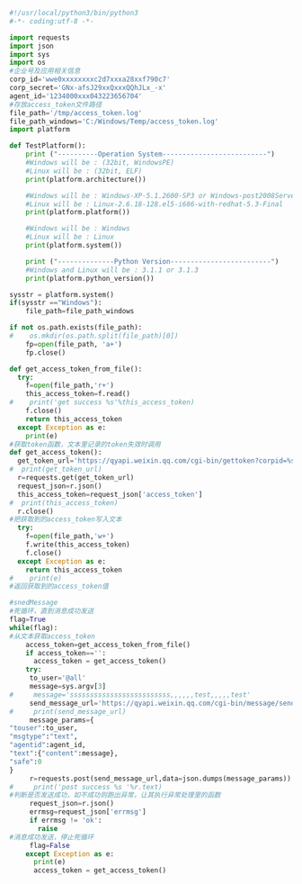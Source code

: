 ﻿```python
#!/usr/local/python3/bin/python3
#-*- coding:utf-8 -*-

import requests
import json
import sys
import os
#企业号及应用相关信息
corp_id='wwe0xxxxxxxxc2d7xxxa28xxf790c7'
corp_secret='GNx-afsJ29xxQxxxQQhJLx_-x'
agent_id='1234000xxx043223656704'
#存放access_token文件路径
file_path='/tmp/access_token.log'
file_path_windows='C:/Windows/Temp/access_token.log'
import platform

def TestPlatform():
    print ("----------Operation System--------------------------")
    #Windows will be : (32bit, WindowsPE)
    #Linux will be : (32bit, ELF)
    print(platform.architecture())

    #Windows will be : Windows-XP-5.1.2600-SP3 or Windows-post2008Server-6.1.7600
    #Linux will be : Linux-2.6.18-128.el5-i686-with-redhat-5.3-Final
    print(platform.platform())

    #Windows will be : Windows
    #Linux will be : Linux
    print(platform.system())

    print ("--------------Python Version-------------------------")
    #Windows and Linux will be : 3.1.1 or 3.1.3
    print(platform.python_version())

sysstr = platform.system()
if(sysstr =="Windows"):
    file_path=file_path_windows

if not os.path.exists(file_path):
#    os.mkdir(os.path.split(file_path)[0])
    fp=open(file_path, 'a+')
    fp.close()

def get_access_token_from_file():
  try:
    f=open(file_path,'r+')
    this_access_token=f.read()
#    print('get success %s'%this_access_token)
    f.close()
    return this_access_token
  except Exception as e:
    print(e)
#获取token函数，文本里记录的token失效时调用
def get_access_token():
  get_token_url='https://qyapi.weixin.qq.com/cgi-bin/gettoken?corpid=%s&corpsecret=%s'%(corp_id,corp_secret)
#  print(get_token_url)
  r=requests.get(get_token_url)
  request_json=r.json()
  this_access_token=request_json['access_token']
#  print(this_access_token)
  r.close()
#把获取到的access_token写入文本
  try:
    f=open(file_path,'w+')
    f.write(this_access_token)
    f.close()
  except Exception as e:
    return this_access_token
#    print(e)
#返回获取到的access_token值

#snedMessage
#死循环，直到消息成功发送
flag=True
while(flag):
#从文本获取access_token
    access_token=get_access_token_from_file()
    if access_token=='':
      access_token = get_access_token()
    try:
     to_user='@all'
     message=sys.argv[3]
#     message='sssssssssssssssssssssssss,,,,,,test,,,,,test'
     send_message_url='https://qyapi.weixin.qq.com/cgi-bin/message/send?access_token=%s'%access_token
#     print(send_message_url)
     message_params={
"touser":to_user,
"msgtype":"text",
"agentid":agent_id,
"text":{"content":message},
"safe":0
}
     r=requests.post(send_message_url,data=json.dumps(message_params))
#     print('post success %s '%r.text)
#判断是否发送成功，如不成功则跑出异常，让其执行异常处理里的函数
     request_json=r.json()
     errmsg=request_json['errmsg']
     if errmsg != 'ok':
       raise
#消息成功发送，停止死循环
     flag=False
    except Exception as e:
      print(e)
      access_token = get_access_token()
```
